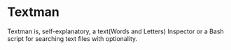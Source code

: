 # Textman
Textman is, self-explanatory, a text(Words and Letters) Inspector or a Bash script for searching text files with optionality.
